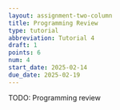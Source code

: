 ```yaml
---
layout: assignment-two-column
title: Programming Review
type: tutorial
abbreviation: Tutorial 4
draft: 1
points: 6
num: 4
start_date: 2025-02-14
due_date: 2025-02-19
---
```


TODO: Programming review